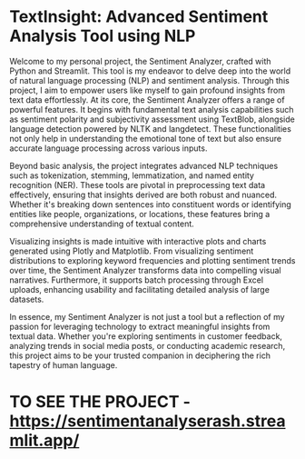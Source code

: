 # TextInsight: Advanced Sentiment Analysis Tool using NLP

Welcome to my personal project, the Sentiment Analyzer, crafted with Python and Streamlit. This tool is my endeavor to delve deep into the world of natural language processing (NLP) and sentiment analysis. Through this project, I aim to empower users like myself to gain profound insights from text data effortlessly.
At its core, the Sentiment Analyzer offers a range of powerful features. It begins with fundamental text analysis capabilities such as sentiment polarity and subjectivity assessment using TextBlob, alongside language detection powered by NLTK and langdetect. These functionalities not only help in understanding the emotional tone of text but also ensure accurate language processing across various inputs.

Beyond basic analysis, the project integrates advanced NLP techniques such as tokenization, stemming, lemmatization, and named entity recognition (NER). These tools are pivotal in preprocessing text data effectively, ensuring that insights derived are both robust and nuanced. Whether it's breaking down sentences into constituent words or identifying entities like people, organizations, or locations, these features bring a comprehensive understanding of textual content.

Visualizing insights is made intuitive with interactive plots and charts generated using Plotly and Matplotlib. From visualizing sentiment distributions to exploring keyword frequencies and plotting sentiment trends over time, the Sentiment Analyzer transforms data into compelling visual narratives. Furthermore, it supports batch processing through Excel uploads, enhancing usability and facilitating detailed analysis of large datasets.

In essence, my Sentiment Analyzer is not just a tool but a reflection of my passion for leveraging technology to extract meaningful insights from textual data. Whether you're exploring sentiments in customer feedback, analyzing trends in social media posts, or conducting academic research, this project aims to be your trusted companion in deciphering the rich tapestry of human language.

# TO SEE THE PROJECT - https://sentimentanalyserash.streamlit.app/

